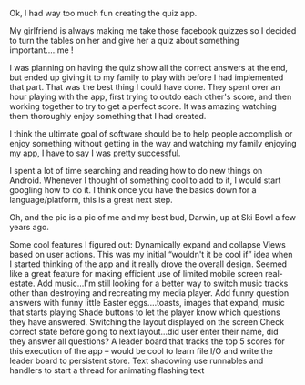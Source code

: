 Ok, I had way too much fun creating the quiz app.

My girlfriend is always making me take those facebook quizzes so I decided
to turn the tables on her and give her a quiz about something important.....me !

I was planning on having the quiz show all the correct answers at the end, but
ended up giving it to my family to play with before I had implemented that part.
That was the best thing I could have done. They spent over an hour playing with
the app, first trying to outdo each other's score, and then working together to
try to get a perfect score. It was amazing watching them thoroughly enjoy
something that I had created.

I think the ultimate goal of software should be to help people accomplish or
enjoy something without getting in the way and watching my family enjoying my
app, I have to say I was pretty successful.

I spent a lot of time searching and reading how to do new things on Android.
Whenever I thought of something cool to add to it, I would start googling how to
do it. I think once you have the basics down for a language/platform, this is a
great next step.


Oh, and the pic is a pic of me and my best bud, Darwin, up at Ski Bowl a few
years ago.


Some cool features I figured out:
Dynamically expand and collapse Views based on user actions. This was my initial
“wouldn't it be cool if” idea when I started thinking of the app and it really drove
the overall design. Seemed like a great feature for making efficient use of limited
mobile screen real-estate.
Add music...I'm still looking for a better way to switch music tracks other than
destroying and recreating my media player.
Add funny question answers with funny little Easter eggs....toasts, images that
expand, music that starts playing
Shade buttons to let the player know which questions they have answered.
Switching the layout displayed on the screen
Check correct state before going to next layout...did user enter their name, did
they answer all questions?
A leader board that tracks the top 5 scores for this execution of the app – would
be cool to learn file I/O and write the leader board to persistent store.
Text shadowing
use runnables and handlers to start a thread for animating flashing text
